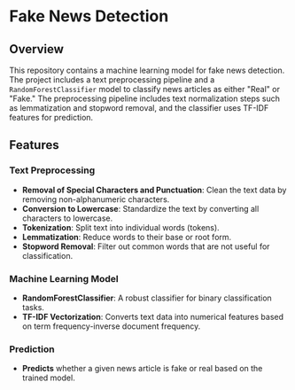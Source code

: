 # Fake News Detection

## Overview

This repository contains a machine learning model for fake news detection. The project includes a text preprocessing pipeline and a `RandomForestClassifier` model to classify news articles as either "Real" or "Fake." The preprocessing pipeline includes text normalization steps such as lemmatization and stopword removal, and the classifier uses TF-IDF features for prediction.

## Features

### Text Preprocessing

- **Removal of Special Characters and Punctuation**: Clean the text data by removing non-alphanumeric characters.
- **Conversion to Lowercase**: Standardize the text by converting all characters to lowercase.
- **Tokenization**: Split text into individual words (tokens).
- **Lemmatization**: Reduce words to their base or root form.
- **Stopword Removal**: Filter out common words that are not useful for classification.

### Machine Learning Model

- **RandomForestClassifier**: A robust classifier for binary classification tasks.
- **TF-IDF Vectorization**: Converts text data into numerical features based on term frequency-inverse document frequency.

### Prediction

- **Predicts** whether a given news article is fake or real based on the trained model.
